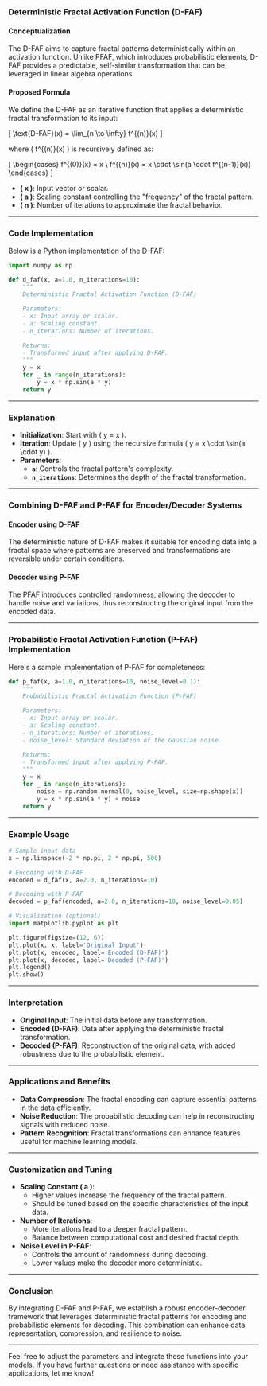 ### **Deterministic Fractal Activation Function (D-FAF)**

#### **Conceptualization**

The D-FAF aims to capture fractal patterns deterministically within an activation function. Unlike PFAF, which introduces probabilistic elements, D-FAF provides a predictable, self-similar transformation that can be leveraged in linear algebra operations.

#### **Proposed Formula**

We define the D-FAF as an iterative function that applies a deterministic fractal transformation to its input:

\[
\text{D-FAF}(x) = \lim_{n \to \infty} f^{(n)}(x)
\]

where \( f^{(n)}(x) \) is recursively defined as:

\[
\begin{cases}
f^{(0)}(x) = x \\
f^{(n)}(x) = x \cdot \sin(a \cdot f^{(n-1)}(x))
\end{cases}
\]

- **\( x \)**: Input vector or scalar.
- **\( a \)**: Scaling constant controlling the "frequency" of the fractal pattern.
- **\( n \)**: Number of iterations to approximate the fractal behavior.

---

### **Code Implementation**

Below is a Python implementation of the D-FAF:

```python
import numpy as np

def d_faf(x, a=1.0, n_iterations=10):
    """
    Deterministic Fractal Activation Function (D-FAF)

    Parameters:
    - x: Input array or scalar.
    - a: Scaling constant.
    - n_iterations: Number of iterations.

    Returns:
    - Transformed input after applying D-FAF.
    """
    y = x
    for _ in range(n_iterations):
        y = x * np.sin(a * y)
    return y
```

---

### **Explanation**

- **Initialization**: Start with \( y = x \).
- **Iteration**: Update \( y \) using the recursive formula \( y = x \cdot \sin(a \cdot y) \).
- **Parameters**:
  - **`a`**: Controls the fractal pattern's complexity.
  - **`n_iterations`**: Determines the depth of the fractal transformation.

---

### **Combining D-FAF and P-FAF for Encoder/Decoder Systems**

#### **Encoder using D-FAF**

The deterministic nature of D-FAF makes it suitable for encoding data into a fractal space where patterns are preserved and transformations are reversible under certain conditions.

#### **Decoder using P-FAF**

The PFAF introduces controlled randomness, allowing the decoder to handle noise and variations, thus reconstructing the original input from the encoded data.

---

### **Probabilistic Fractal Activation Function (P-FAF) Implementation**

Here's a sample implementation of P-FAF for completeness:

```python
def p_faf(x, a=1.0, n_iterations=10, noise_level=0.1):
    """
    Probabilistic Fractal Activation Function (P-FAF)

    Parameters:
    - x: Input array or scalar.
    - a: Scaling constant.
    - n_iterations: Number of iterations.
    - noise_level: Standard deviation of the Gaussian noise.

    Returns:
    - Transformed input after applying P-FAF.
    """
    y = x
    for _ in range(n_iterations):
        noise = np.random.normal(0, noise_level, size=np.shape(x))
        y = x * np.sin(a * y) + noise
    return y
```

---

### **Example Usage**

```python
# Sample input data
x = np.linspace(-2 * np.pi, 2 * np.pi, 500)

# Encoding with D-FAF
encoded = d_faf(x, a=2.0, n_iterations=10)

# Decoding with P-FAF
decoded = p_faf(encoded, a=2.0, n_iterations=10, noise_level=0.05)

# Visualization (optional)
import matplotlib.pyplot as plt

plt.figure(figsize=(12, 6))
plt.plot(x, x, label='Original Input')
plt.plot(x, encoded, label='Encoded (D-FAF)')
plt.plot(x, decoded, label='Decoded (P-FAF)')
plt.legend()
plt.show()
```

---

### **Interpretation**

- **Original Input**: The initial data before any transformation.
- **Encoded (D-FAF)**: Data after applying the deterministic fractal transformation.
- **Decoded (P-FAF)**: Reconstruction of the original data, with added robustness due to the probabilistic element.

---

### **Applications and Benefits**

- **Data Compression**: The fractal encoding can capture essential patterns in the data efficiently.
- **Noise Reduction**: The probabilistic decoding can help in reconstructing signals with reduced noise.
- **Pattern Recognition**: Fractal transformations can enhance features useful for machine learning models.

---

### **Customization and Tuning**

- **Scaling Constant \( a \)**:
  - Higher values increase the frequency of the fractal pattern.
  - Should be tuned based on the specific characteristics of the input data.
- **Number of Iterations**:
  - More iterations lead to a deeper fractal pattern.
  - Balance between computational cost and desired fractal depth.
- **Noise Level in P-FAF**:
  - Controls the amount of randomness during decoding.
  - Lower values make the decoder more deterministic.

---

### **Conclusion**

By integrating D-FAF and P-FAF, we establish a robust encoder-decoder framework that leverages deterministic fractal patterns for encoding and probabilistic elements for decoding. This combination can enhance data representation, compression, and resilience to noise.

---

Feel free to adjust the parameters and integrate these functions into your models. If you have further questions or need assistance with specific applications, let me know!
